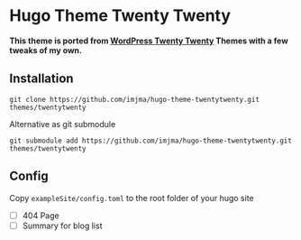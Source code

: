 # Hugo Theme Twenty Twenty

**This theme is ported from [WordPress Twenty Twenty](https://github.com/WordPress/twentytwenty) Themes with a few tweaks of my own.**


## Installation

`git clone https://github.com/imjma/hugo-theme-twentytwenty.git themes/twentytwenty`

Alternative as git submodule

`git submodule add https://github.com/imjma/hugo-theme-twentytwenty.git themes/twentytwenty`

## Config

Copy `exampleSite/config.toml` to the root folder of your hugo site


- [ ] 404 Page
- [ ] Summary for blog list
